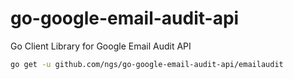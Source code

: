 # go-google-email-audit-api

Go Client Library for Google Email Audit API

```sh
go get -u github.com/ngs/go-google-email-audit-api/emailaudit
```



